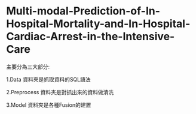 # Multi-modal-Prediction-of-In-Hospital-Mortality-and-In-Hospital-Cardiac-Arrest-in-the-Intensive-Care

主要分為三大部分:

1.Data 資料夾是抓取資料的SQL語法

2.Preprocess 資料夾是對抓出來的資料做清洗

3.Model 資料夾是各種Fusion的建置
